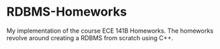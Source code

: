 # RDBMS-Homeworks
My implementation of the course ECE 141B Homeworks. The homeworks revolve around creating a RDBMS from scratch using C++.

